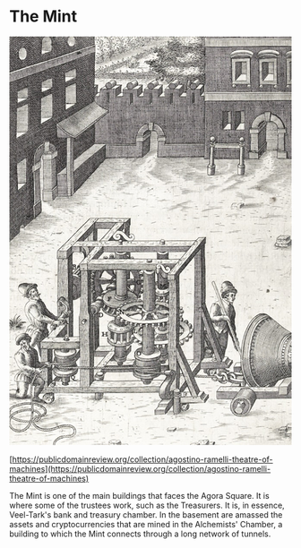 # The Mint

![](<../../../.gitbook/assets/25 - La Ceca.jpg>)

[https://publicdomainreview.org/collection/agostino-ramelli-theatre-of-machines](https://publicdomainreview.org/collection/agostino-ramelli-theatre-of-machines)

The Mint is one of the main buildings that faces the Agora Square. It is where some of the trustees work, such as the Treasurers. It is, in essence, Veel-Tark's bank and treasury chamber. In the basement are amassed the assets and cryptocurrencies that are mined in the Alchemists' Chamber, a building to which the Mint connects through a long network of tunnels.
